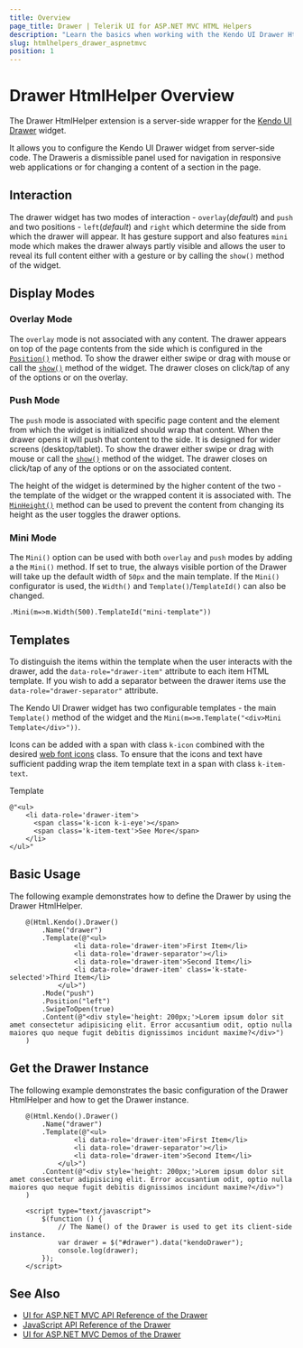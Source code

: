 ```yaml
---
title: Overview
page_title: Drawer | Telerik UI for ASP.NET MVC HTML Helpers
description: "Learn the basics when working with the Kendo UI Drawer HtmlHelper for ASP.NET MVC"
slug: htmlhelpers_drawer_aspnetmvc
position: 1
---
```


# Drawer HtmlHelper Overview

The Drawer HtmlHelper extension is a server-side wrapper for the [Kendo UI Drawer](https://demos.telerik.com/kendo-ui/drawer/index) widget.

It allows you to configure the Kendo UI Drawer widget from server-side code. The Draweris a dismissible panel used for navigation in responsive web applications or for changing a content of a section in the page.

## Interaction

The drawer widget has two modes of interaction - `overlay`(*default*) and `push` and two positions - `left`(*default*) and `right` which determine the side from which the drawer will appear. It has gesture support and also features `mini` mode which makes the drawer always partly visible and allows the user to reveal its full content either with a gesture or by calling the `show()` method of the widget.

## Display Modes

### Overlay Mode

The `overlay` mode is not associated with any content. The drawer appears on top of the page contents from the side which is configured in the [`Position()`](/api/drawer) method. To show the drawer either swipe or drag with mouse or call the [`show()`](https://docs.telerik.com/kendo-ui/api/javascript/ui/drawer/methods/show) method of the widget. The drawer closes on click/tap of any of the options or on the overlay.

### Push Mode

The `push` mode is associated with specific page content and the element from which the widget is initialized should wrap that content. When the drawer opens it will push that content to the side. It is designed for wider screens (desktop/tablet). To show the drawer either swipe or drag with mouse or call the [`show()`](https://docs.telerik.com/kendo-ui/api/javascript/ui/drawer/methods/show) method of the widget. The drawer closes on click/tap of any of the options or on the associated content.

The height of the widget is determined by the higher content of the two - the template of the widget or the wrapped content it is associated with. The [`MinHeight()`](/api/drawer) method can be used to prevent the content from changing its height as the user toggles the drawer options.

### Mini Mode

The `Mini()` option can be used with both `overlay` and `push` modes by adding a the `Mini()` method. If set to true, the always visible portion of the Drawer will take up the default width of `50px` and the main template. If the `Mini()` configurator is used, the `Width()` and `Template()`/`TemplateId()` can also be changed.

    .Mini(m=>m.Width(500).TemplateId("mini-template"))

## Templates

To distinguish the items within the template when the user interacts with the drawer, add the `data-role="drawer-item"` attribute to each item HTML template. If you wish to add a separator between the drawer items use the `data-role="drawer-separator"` attribute.

The Kendo UI Drawer widget has two configurable templates - the main `Template()` method of the widget and the `Mini(m=>m.Template("<div>Mini Template</div>"))`.

Icons can be added with a span with class `k-icon` combined with the desired [web font icons](https://docs.telerik.com/kendo-ui/styles-and-layout/icons-web#list-of-font-icons) class. To ensure that the icons and text have sufficient padding wrap the item template text in a span with class `k-item-text`.

 Template

    @"<ul>
        <li data-role='drawer-item'>
          <span class='k-icon k-i-eye'></span>
          <span class='k-item-text'>See More</span>
        </li>
    </ul>"

## Basic Usage

The following example demonstrates how to define the Drawer by using the Drawer HtmlHelper.

```Razor
    @(Html.Kendo().Drawer()
        .Name("drawer")
        .Template(@"<ul>
                <li data-role='drawer-item'>First Item</li>
                <li data-role='drawer-separator'></li>
                <li data-role='drawer-item'>Second Item</li>
                <li data-role='drawer-item' class='k-state-selected'>Third Item</li>
            </ul>")
        .Mode("push")
        .Position("left")
        .SwipeToOpen(true)
        .Content(@"<div style='height: 200px;'>Lorem ipsum dolor sit amet consectetur adipisicing elit. Error accusantium odit, optio nulla maiores quo neque fugit debitis dignissimos incidunt maxime?</div>")
    )
```

## Get the Drawer Instance

The following example demonstrates the basic configuration of the Drawer HtmlHelper and how to get the Drawer instance.

```Razor
    @(Html.Kendo().Drawer()
        .Name("drawer")
        .Template(@"<ul>
                <li data-role='drawer-item'>First Item</li>
                <li data-role='drawer-separator'></li>
                <li data-role='drawer-item'>Second Item</li>
            </ul>")
        .Content(@"<div style='height: 200px;'>Lorem ipsum dolor sit amet consectetur adipisicing elit. Error accusantium odit, optio nulla maiores quo neque fugit debitis dignissimos incidunt maxime?</div>")
    )

    <script type="text/javascript">
        $(function () {
            // The Name() of the Drawer is used to get its client-side instance.
            var drawer = $("#drawer").data("kendoDrawer");
            console.log(drawer);
        });
    </script>
```

## See Also

* [UI for ASP.NET MVC API Reference of the Drawer](/api/drawer)
* [JavaScript API Reference of the Drawer](https://docs.telerik.com/kendo-ui/api/javascript/ui/drawer)
* [UI for ASP.NET MVC Demos of the Drawer](https://demos.telerik.com/aspnet-mvc/drawer/index)
